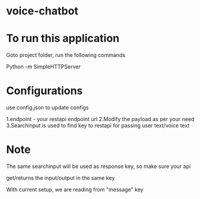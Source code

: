 # voice-chatbot


# To run this application

Goto project folder, run the following commands

Python -m SimpleHTTPServer


# Configurations

use config.json to update configs

1.endpoint - your restapi endpoint url
2.Modify the payload as per your need
3.Searchinput is used to find key to restapi for passing user text/voice text


# Note

The same searchinput will be used as response key, so make sure your api

get/returns the input/output in the same key

With current setup, we are reading from "message" key


